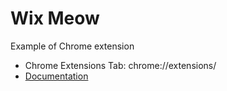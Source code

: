 # Wix Meow

Example of Chrome extension

- Chrome Extensions Tab: chrome://extensions/
- [Documentation](https://developer.chrome.com/docs/extensions/mv3/getstarted/)
